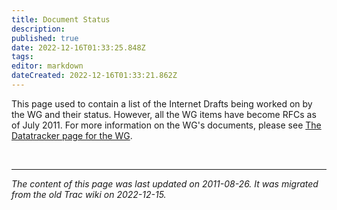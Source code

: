 ```yaml
---
title: Document Status
description: 
published: true
date: 2022-12-16T01:33:25.848Z
tags: 
editor: markdown
dateCreated: 2022-12-16T01:33:21.862Z
---
```


This page used to contain a list of the Internet Drafts being worked on by the WG and their status. However, all the WG items have become RFCs as of July 2011. For more information on the WG's documents, please see [The Datatracker page for the WG](https://datatracker.ietf.org/wg/ipsecme/). 


&nbsp;
&nbsp;
&nbsp;

---

*The content of this page was last updated on 2011-08-26. It was migrated from the old Trac wiki on 2022-12-15.*